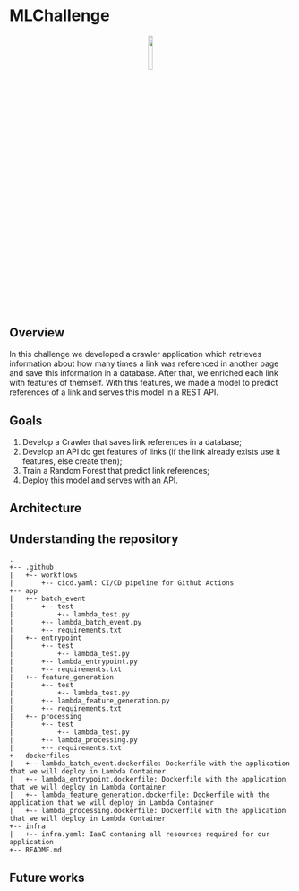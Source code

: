 # MLChallenge

<p align="center"><img width=12.5% src="https://upload.wikimedia.org/wikipedia/en/thumb/2/20/MercadoLibre.svg/1200px-MercadoLibre.svg.png"></p>

## Overview

In this challenge we developed a crawler application which retrieves information about how many times a link was referenced in another page and save this information in a database. After that, we enriched each link with features of themself. With this features, we made a model to predict references of a link and serves this model in a REST API.

## Goals

1. Develop a Crawler that saves link references in a database;
2. Develop an API do get features of links (if the link already exists use it features, else create then);
3. Train a Random Forest that predict link references;
4. Deploy this model and serves with an API.

## Architecture

## Understanding the repository

```
.
+-- .github
|   +-- workflows
|       +-- cicd.yaml: CI/CD pipeline for Github Actions
+-- app
|   +-- batch_event
|       +-- test
|           +-- lambda_test.py
|       +-- lambda_batch_event.py
|       +-- requirements.txt
|   +-- entrypoint
|       +-- test
|           +-- lambda_test.py
|       +-- lambda_entrypoint.py
|       +-- requirements.txt
|   +-- feature_generation
|       +-- test
|           +-- lambda_test.py
|       +-- lambda_feature_generation.py
|       +-- requirements.txt
|   +-- processing
|       +-- test
|           +-- lambda_test.py
|       +-- lambda_processing.py
|       +-- requirements.txt
+-- dockerfiles
|   +-- lambda_batch_event.dockerfile: Dockerfile with the application that we will deploy in Lambda Container
|   +-- lambda_entrypoint.dockerfile: Dockerfile with the application that we will deploy in Lambda Container
|   +-- lambda_feature_generation.dockerfile: Dockerfile with the application that we will deploy in Lambda Container
|   +-- lambda_processing.dockerfile: Dockerfile with the application that we will deploy in Lambda Container
+-- infra
|   +-- infra.yaml: IaaC contaning all resources required for our application
+-- README.md
```

## Future works
